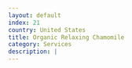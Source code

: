 ```yaml
---
layout: default
index: 21
country: United States
title: Organic Relaxing Chamomile
category: Services
description: |
---
```

